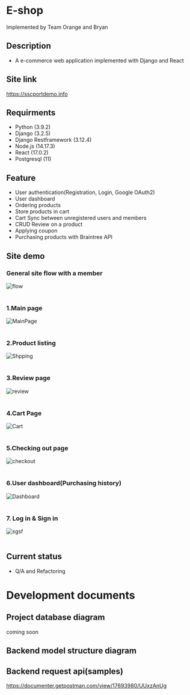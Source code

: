 # E-shop
Implemented by Team Orange and Bryan 

## Description 
* A e-commerce web application implemented with Django and React  

## Site link
https://sscportdemo.info

## Requirments 
* Python (3.9.2)
* Django (3.2.5)
* Django Restframework (3.12.4) 
* Node.js (14.17.3)
* React (17.0.2)
* Postgresql (11) 
 
## Feature
* User authentication(Registration, Login, Google OAuth2)
* User dashboard 
* Ordering products 
* Store products in cart 
* Cart Sync between unregistered users and members   
* CRUD Review on a product 
* Applying coupon 
* Purchasing products with Braintree API


## Site demo

### General site flow with a member
![flow](https://user-images.githubusercontent.com/80245390/134449014-7a23625f-52ce-4ee8-a28a-270f5e51e906.gif)
<br><br>

### 1.Main page 
![MainPage](https://user-images.githubusercontent.com/80245390/134447998-2d5a3299-3189-4b52-969a-cb83ca0c48e6.JPG)
<br><br>

### 2.Product listing 
![Shpping](https://user-images.githubusercontent.com/80245390/134448202-f224fc33-0f0e-4ab2-89b6-b9f01af4d66b.JPG)
<br><br>

### 3.Review page 
![review](https://user-images.githubusercontent.com/80245390/134448444-364391bf-88ba-438c-bd81-7ffbfa49b8ad.JPG)
<br><br>

### 4.Cart Page 
![Cart](https://user-images.githubusercontent.com/80245390/134448646-09c3ddea-a688-4084-bdc2-9801c7356ad9.JPG)
<br><br>

### 5.Checking out page 
![checkout](https://user-images.githubusercontent.com/80245390/134448750-5769e172-5ecd-40ce-bf12-bd0836a8d100.JPG)
<br><br>

### 6.User dashboard(Purchasing history)
![Dashboard](https://user-images.githubusercontent.com/80245390/134448892-55ac2def-cea4-4ebe-a92a-00b096811e78.JPG)
<br><br>

### 7. Log in & Sign in 
![sgsf](https://user-images.githubusercontent.com/80245390/134449222-681f9f81-8aff-4119-b508-b1cddf8181d3.JPG)
<br><br>

## Current status
* Q/A and Refactoring 


# Development documents

## Project database diagram 
coming soon 

## Backend model structure diagram

## Backend request api(samples)
https://documenter.getpostman.com/view/17693980/UUxzAnUg

